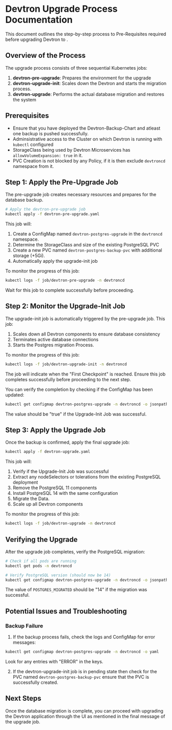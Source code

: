 # Devtron Upgrade Process Documentation

This document outlines the step-by-step process to Pre-Requisites required before upgrading Devtron to <version>.

## Overview of the Process

The upgrade process consists of three sequential Kubernetes jobs:

1. **devtron-pre-upgrade**: Prepares the environment for the upgrade
2. **devtron-upgrade-init**: Scales down the Devtron and starts the migration process.
3. **devtron-upgrade**: Performs the actual database migration and restores the system

## Prerequisites

- Ensure that you have deployed the Devtron-Backup-Chart and atleast one backup is pushed successfully.
- Adminsistrative access to the Cluster on which Devtron is running with `kubectl` configured
- StorageClass being used by Devtron Microservices has `allowVolumeExpansion: true` in it. 
- PVC Creation is not blocked by any Policy, if it is then exclude `devtroncd` namespace from it.

## Step 1: Apply the Pre-Upgrade Job

The pre-upgrade job creates necessary resources and prepares for the database backup.

```bash
# Apply the devtron-pre-upgrade job
kubectl apply -f devtron-pre-upgrade.yaml
```

This job will:
1. Create a ConfigMap named `devtron-postgres-upgrade` in the `devtroncd` namespace.
2. Determine the StorageClass and size of the existing PostgreSQL PVC
3. Create a new PVC named `devtron-postgres-backup-pvc` with additional storage (+5Gi).
4. Automatically apply the upgrade-init job

To monitor the progress of this job:

```bash
kubectl logs -f job/devtron-pre-upgrade -n devtroncd
```

Wait for this job to complete successfully before proceeding.

## Step 2: Monitor the Upgrade-Init Job

The upgrade-init job is automatically triggered by the pre-upgrade job. This job:
1. Scales down all Devtron components to ensure database consistency
2. Terminates active database connections
3. Starts the Postgres migration Process.

To monitor the progress of this job:

```bash
kubectl logs -f job/devtron-upgrade-init -n devtroncd
```

The job will indicate when the "First Checkpoint" is reached. Ensure this job completes successfully before proceeding to the next step.

You can verify the completion by checking if the ConfigMap has been updated:

```bash
kubectl get configmap devtron-postgres-upgrade -n devtroncd -o jsonpath="{.data.POSTGRES_BACKED_UP}"
```

The value should be "true" if the Upgrade-Init Job was successful.

## Step 3: Apply the Upgrade Job

Once the backup is confirmed, apply the final upgrade job:

```bash
kubectl apply -f devtron-upgrade.yaml
```

This job will:
1. Verify if the Upgrade-Init Job was successful
2. Extract any nodeSelectors or tolerations from the existing PostgreSQL deployment
3. Remove the PostgreSQL 11 components
4. Install PostgreSQL 14 with the same configuration
5. Migrate the Data.
6. Scale up all Devtron components

To monitor the progress of this job:

```bash
kubectl logs -f job/devtron-upgrade -n devtroncd
```

## Verifying the Upgrade

After the upgrade job completes, verify the PostgreSQL migration:

```bash
# Check if all pods are running
kubectl get pods -n devtroncd

# Verify PostgreSQL version (should now be 14)
kubectl get configmap devtron-postgres-upgrade -n devtroncd -o jsonpath="{.data.POSTGRES_MIGRATED}"
```

The value of `POSTGRES_MIGRATED` should be "14" if the migration was successful.

## Potential Issues and Troubleshooting

### Backup Failure

1. If the backup process fails, check the logs and ConfigMap for error messages:

```bash
kubectl get configmap devtron-postgres-upgrade -n devtroncd -o yaml
```

Look for any entries with "ERROR" in the keys.

2. If the devtron-upgrade-init job is in pending state then check for the PVC named `devtron-postgres-backup-pvc` ensure that the PVC is successfully created.

## Next Steps

Once the database migration is complete, you can proceed with upgrading the Devtron application through the UI as mentioned in the final message of the upgrade job.